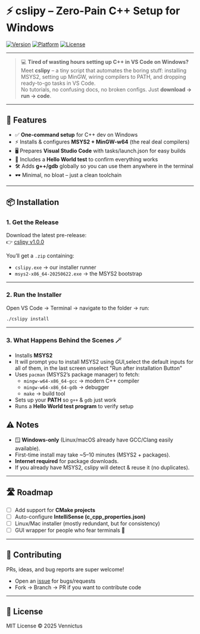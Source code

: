 # ⚡ cslipy – Zero-Pain C++ Setup for Windows

[![Version](https://img.shields.io/badge/version-v1.0.0-blue)](https://github.com/yourname/cslipy/releases/tag/v1.0.0)
[![Platform](https://img.shields.io/badge/platform-Windows-green)]()
[![License](https://img.shields.io/badge/license-MIT-lightgrey)]()

---

> 💻 **Tired of wasting hours setting up C++ in VS Code on Windows?**  
Meet **cslipy** – a tiny script that automates the boring stuff: installing MSYS2, setting up MinGW, wiring compilers to PATH, and dropping ready-to-go tasks in VS Code.  
No tutorials, no confusing docs, no broken configs. Just **download → run → code**.  

---

## 🚀 Features
- ✅ **One-command setup** for C++ dev on Windows  
- ⚡ Installs & configures **MSYS2 + MinGW-w64** (the real deal compilers)  
- 🖥️ Prepares **Visual Studio Code** with tasks/launch.json for easy builds  
- 🔧 Includes a **Hello World test** to confirm everything works  
- 🛠️ Adds **g++/gdb** globally so you can use them anywhere in the terminal  
- 🕶️ Minimal, no bloat – just a clean toolchain  

---

## 📦 Installation

### 1. Get the Release
Download the latest pre-release:  
👉 [cslipy v1.0.0](https://github.com/yourname/cslipy/releases/tag/v1.0.0)  

You’ll get a `.zip` containing:  
- `cslipy.exe` → our installer runner  
- `msys2-x86_64-20250622.exe` → the MSYS2 bootstrap  

---

### 2. Run the Installer
Open VS Code → Terminal → navigate to the folder → run:  

```bash
./cslipy install
```

---

### 3. What Happens Behind the Scenes 🪄
- Installs **MSYS2**
- It will prompt you to install MSYS2 using GUI,select the default inputs for all of them,
  in the last screen unselect "Run after installation Button"
- Uses `pacman` (MSYS2’s package manager) to fetch:
  - `mingw-w64-x86_64-gcc` → modern C++ compiler  
  - `mingw-w64-x86_64-gdb` → debugger  
  - `make` → build tool  
- Sets up your **PATH** so `g++` & `gdb` just work  
- Runs a **Hello World test program** to verify setup  

## ⚠️ Notes
- 🪟 **Windows-only** (Linux/macOS already have GCC/Clang easily available).  
- First-time install may take ~5–10 minutes (MSYS2 + packages).  
- **Internet required** for package downloads.  
- If you already have MSYS2, cslipy will detect & reuse it (no duplicates).  

---

## 🛣️ Roadmap
- [ ] Add support for **CMake projects**  
- [ ] Auto-configure **IntelliSense (c_cpp_properties.json)**  
- [ ] Linux/Mac installer (mostly redundant, but for consistency)  
- [ ] GUI wrapper for people who fear terminals 👀  

---

## 🤝 Contributing
PRs, ideas, and bug reports are super welcome!  
- Open an [issue](https://github.com/yourname/cslipy/issues) for bugs/requests  
- Fork → Branch → PR if you want to contribute code  

---

## 📜 License
MIT License © 2025 Vennictus

